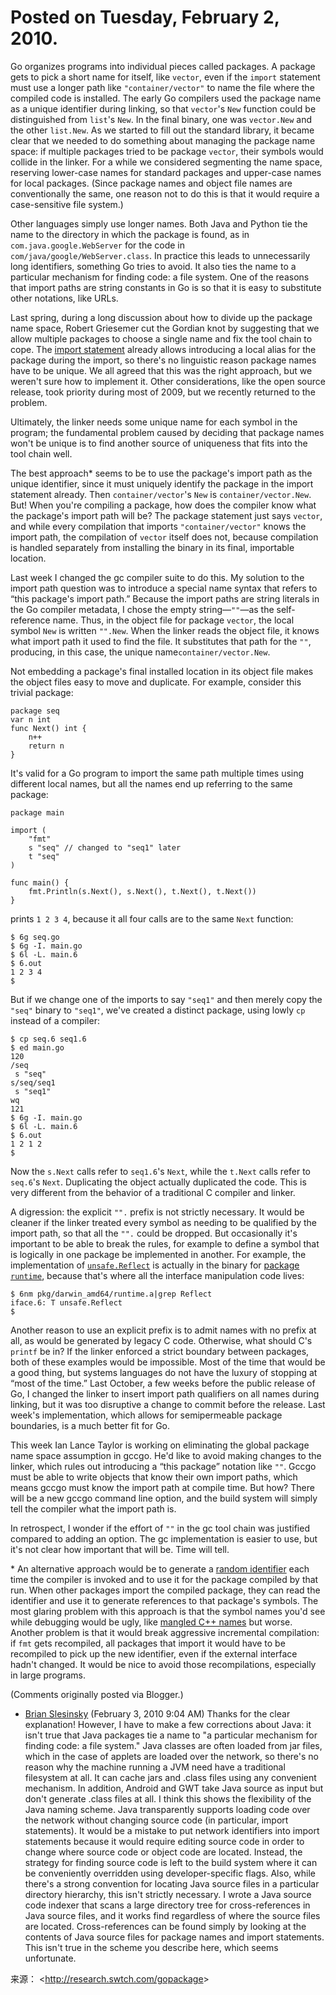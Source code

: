 

# Posted on Tuesday, February 2, 2010. 

Go organizes programs into individual pieces called packages. A package gets to pick a short name for itself, like `vector`, even if the `import` statement must use a longer path like `"container/vector"` to name the file where the compiled code is installed. The early Go compilers used the package name as a unique identifier during linking, so that `vector`'s `New` function could be distinguished from `list`'s `New`. In the final binary, one was `vector.New` and the other `list.New`. As we started to fill out the standard library, it became clear that we needed to do something about managing the package name space: if multiple packages tried to be package `vector`, their symbols would collide in the linker. For a while we considered segmenting the name space, reserving lower-case names for standard packages and upper-case names for local packages. (Since package names and object file names are conventionally the same, one reason not to do this is that it would require a case-sensitive file system.)

Other languages simply use longer names. Both Java and Python tie the name to the directory in which the package is found, as in `com.java.google.WebServer` for the code in `com/java/google/WebServer.class`. In practice this leads to unnecessarily long identifiers, something Go tries to avoid. It also ties the name to a particular mechanism for finding code: a file system. One of the reasons that import paths are string constants in Go is so that it is easy to substitute other notations, like URLs.

Last spring, during a long discussion about how to divide up the package name space, Robert Griesemer cut the Gordian knot by suggesting that we allow multiple packages to choose a single name and fix the tool chain to cope. The [import statement](http://golang.org/doc/go_spec.html#Import_declarations) already allows introducing a local alias for the package during the import, so there's no linguistic reason package names have to be unique. We all agreed that this was the right approach, but we weren't sure how to implement it. Other considerations, like the open source release, took priority during most of 2009, but we recently returned to the problem.

Ultimately, the linker needs some unique name for each symbol in the program; the fundamental problem caused by deciding that package names won't be unique is to find another source of uniqueness that fits into the tool chain well.

The best approach* seems to be to use the package's import path as the unique identifier, since it must uniquely identify the package in the import statement already. Then `container/vector`'s `New` is `container/vector.New`. But! When you're compiling a package, how does the compiler know what the package's import path will be? The package statement just says `vector`, and while every compilation that imports `"container/vector"` knows the import path, the compilation of `vector` itself does not, because compilation is handled separately from installing the binary in its final, importable location.

Last week I changed the gc compiler suite to do this. My solution to the import path question was to introduce a special name syntax that refers to “this package's import path.” Because the import paths are string literals in the Go compiler metadata, I chose the empty string—`""`—as the self-reference name. Thus, in the object file for package `vector`, the local symbol `New` is written `"".New`. When the linker reads the object file, it knows what import path it used to find the file. It substitutes that path for the `""`, producing, in this case, the unique name`container/vector.New`.

Not embedding a package's final installed location in its object file makes the object files easy to move and duplicate. For example, consider this trivial package:

```
package seq
var n int
func Next() int {
    n++
    return n
}

```

It's valid for a Go program to import the same path multiple times using different local names, but all the names end up referring to the same package:

```
package main

import (
    "fmt"
    s "seq" // changed to "seq1" later
    t "seq"
)

func main() {
    fmt.Println(s.Next(), s.Next(), t.Next(), t.Next())
}

```

prints `1 2 3 4`, because it all four calls are to the same `Next` function:

```
$ 6g seq.go
$ 6g -I. main.go
$ 6l -L. main.6
$ 6.out
1 2 3 4
$ 

```

But if we change one of the imports to say `"seq1"` and then merely copy the `"seq"` binary to `"seq1"`, we've created a distinct package, using lowly `cp` instead of a compiler:

```
$ cp seq.6 seq1.6
$ ed main.go
120
/seq
 s "seq"
s/seq/seq1
 s "seq1"
wq
121
$ 6g -I. main.go
$ 6l -L. main.6
$ 6.out
1 2 1 2
$ 

```

Now the `s.Next` calls refer to `seq1.6`'s `Next`, while the `t.Next` calls refer to `seq.6`'s `Next`. Duplicating the object actually duplicated the code. This is very different from the behavior of a traditional C compiler and linker.

A digression: the explicit `"".` prefix is not strictly necessary. It would be cleaner if the linker treated every symbol as needing to be qualified by the import path, so that all the `"".` could be dropped. But occasionally it's important to be able to break the rules, for example to define a symbol that is logically in one package be implemented in another. For example, the implementation of [`unsafe.Reflect`](http://golang.org/pkg/unsafe/#Reflect) is actually in the binary for [package `runtime`](http://golang.org/pkg/runtime/), because that's where all the interface manipulation code lives:

```
$ 6nm pkg/darwin_amd64/runtime.a|grep Reflect
iface.6: T unsafe.Reflect
$

```

Another reason to use an explicit prefix is to admit names with no prefix at all, as would be generated by legacy C code. Otherwise, what should C's `printf` be in? If the linker enforced a strict boundary between packages, both of these examples would be impossible. Most of the time that would be a good thing, but systems languages do not have the luxury of stopping at “most of the time.” Last October, a few weeks before the public release of Go, I changed the linker to insert import path qualifiers on all names during linking, but it was too disruptive a change to commit before the release. Last week's implementation, which allows for semipermeable package boundaries, is a much better fit for Go.

This week Ian Lance Taylor is working on eliminating the global package name space assumption in gccgo. He'd like to avoid making changes to the linker, which rules out introducing a “this package” notation like `""`. Gccgo must be able to write objects that know their own import paths, which means gccgo must know the import path at compile time. But how? There will be a new gccgo command line option, and the build system will simply tell the compiler what the import path is.

In retrospect, I wonder if the effort of `""` in the gc tool chain was justified compared to adding an option. The gc implementation is easier to use, but it's not clear how important that will be. Time will tell.

\* An alternative approach would be to generate a [random identifier](http://en.wikipedia.org/wiki/Globally_Unique_Identifier) each time the compiler is invoked and to use it for the package compiled by that run. When other packages import the compiled package, they can read the identifier and use it to generate references to that package's symbols. The most glaring problem with this approach is that the symbol names you'd see while debugging would be ugly, like [mangled C++ names](http://en.wikipedia.org/wiki/Name_mangling) but worse. Another problem is that it would break aggressive incremental compilation: if `fmt` gets recompiled, all packages that import it would have to be recompiled to pick up the new identifier, even if the external interface hadn't changed. It would be nice to avoid those recompilations, especially in large programs.

(Comments originally posted via Blogger.)

- [Brian Slesinsky](http://www.blogger.com/profile/06578159790743176316) (February 3, 2010 9:04 AM) Thanks
   for the clear explanation! However, I have to make a few corrections 
  about Java: it isn't true that Java packages tie a name to "a particular
   mechanism for finding code: a file system."
  Java classes are 
  often loaded from jar files, which in the case of applets are loaded 
  over the network, so there's no reason why the machine running a JVM 
  need have a traditional filesystem at all. It can cache jars and .class 
  files using any convenient mechanism. In addition, Android and GWT take 
  Java source as input but don't generate .class files at all.
  I 
  think this shows the flexibility of the Java naming scheme. Java 
  transparently supports loading code over the network without changing 
  source code (in particular, import statements). It would be a mistake to
   put network identifiers into import statements because it would require
   editing source code in order to change where source code or object code
   are located. Instead, the strategy for finding source code is left to 
  the build system where it can be conveniently overridden using 
  developer-specific flags.
  Also, while there's a strong convention
   for locating Java source files in a particular directory hierarchy, 
  this isn't strictly necessary. I wrote a Java source code indexer that 
  scans a large directory tree for cross-references in Java source files, 
  and it works find regardless of where the source files are located. 
  Cross-references can be found simply by looking at the contents of Java 
  source files for package names and import statements. This isn't true in
   the scheme you describe here, which seems unfortunate.

来源： <<http://research.swtch.com/gopackage>>

 



